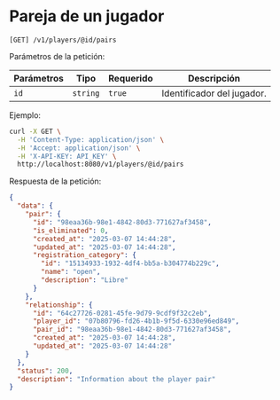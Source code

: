 # Pareja de un jugador

```
[GET] /v1/players/@id/pairs
```

Parámetros de la petición:

| Parámetros | Tipo | Requerido | Descripción |
| ---------- | ---- | --------- | ----------- |
| `id` | `string` | `true` | Identificador del jugador. |

Ejemplo:

```bash
curl -X GET \
  -H 'Content-Type: application/json' \
  -H 'Accept: application/json' \
  -H 'X-API-KEY: API_KEY' \
  http://localhost:8080/v1/players/@id/pairs
```

Respuesta de la petición:

```json
{
  "data": {
    "pair": {
      "id": "98eaa36b-98e1-4842-80d3-771627af3458",
      "is_eliminated": 0,
      "created_at": "2025-03-07 14:44:28",
      "updated_at": "2025-03-07 14:44:28",
      "registration_category": {
        "id": "15134933-1932-4df4-bb5a-b304774b229c",
        "name": "open",
        "description": "Libre"
      }
    },
    "relationship": {
      "id": "64c27726-0281-45fe-9d79-9cdf9f32c2eb",
      "player_id": "07b80796-fd26-4b1b-9f5d-6330e96ed849",
      "pair_id": "98eaa36b-98e1-4842-80d3-771627af3458",
      "created_at": "2025-03-07 14:44:28",
      "updated_at": "2025-03-07 14:44:28"
    }
  },
  "status": 200,
  "description": "Information about the player pair"
}
```

